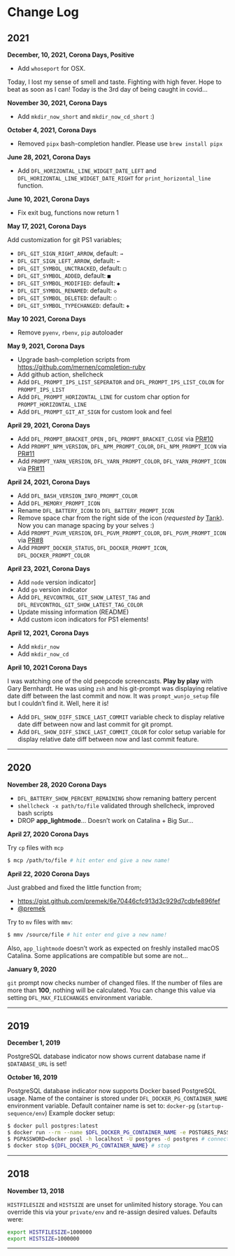 # Change Log

## 2021

**December, 10, 2021, Corona Days, Positive**

- Add `whoseport` for OSX. 

Today, I lost my sense of smell and taste. Fighting with high fever. Hope to
beat as soon as I can! Today is the 3rd day of being caught in covid...

**November 30, 2021, Corona Days**

- Add `mkdir_now_short` and `mkdir_now_cd_short` :)

**October 4, 2021, Corona Days**

- Removed `pipx` bash-completion handler. Please use `brew install pipx`

**June 28, 2021, Corona Days**

- Add `DFL_HORIZONTAL_LINE_WIDGET_DATE_LEFT` and
  `DFL_HORIZONTAL_LINE_WIDGET_DATE_RIGHT` for `print_horizontal_line` function.

**June 10, 2021, Corona Days**

- Fix exit bug, functions now return 1

**May 17, 2021, Corona Days**

Add customization for git PS1 variables;

- `DFL_GIT_SIGN_RIGHT_ARROW`, default: `→`
- `DFL_GIT_SIGN_LEFT_ARROW`, default: `←`
- `DFL_GIT_SYMBOL_UNCTRACKED`, default: `□`
- `DFL_GIT_SYMBOL_ADDED`, default: `■`
- `DFL_GIT_SYMBOL_MODIFIED`: default: `◆`
- `DFL_GIT_SYMBOL_RENAMED`: default: `◇`
- `DFL_GIT_SYMBOL_DELETED`: default: `◌`
- `DFL_GIT_SYMBOL_TYPECHANGED`: default: `❖`

**May 10 2021, Corona Days**

- Remove `pyenv`, `rbenv`, `pip` autoloader

**May 9, 2021, Corona Days**

- Upgrade bash-completion scripts from https://github.com/mernen/completion-ruby
- Add github action, shellcheck
- Add `DFL_PROMPT_IPS_LIST_SEPERATOR` and `DFL_PROMPT_IPS_LIST_COLON` for `PROMPT_IPS_LIST`
- Add `DFL_PROMPT_HORIZONTAL_LINE` for custom char option for `PROMPT_HORIZONTAL_LINE`
- Add `DFL_PROMPT_GIT_AT_SIGN` for custom look and feel

**April 29, 2021, Corona Days**

- Add `DFL_PROMPT_BRACKET_OPEN` , `DFL_PROMPT_BRACKET_CLOSE` via [PR#10](https://github.com/vigo/dotfiles-light/pull/10) 
- Add `PROMPT_NPM_VERSION`, `DFL_NPM_PROMPT_COLOR`, `DFL_NPM_PROMPT_ICON` via [PR#11](https://github.com/vigo/dotfiles-light/pull/11)
- Add `PROMPT_YARN_VERSION`, `DFL_YARN_PROMPT_COLOR`, `DFL_YARN_PROMPT_ICON` via [PR#11](https://github.com/vigo/dotfiles-light/pull/11)

**April 24, 2021, Corona Days**

- Add `DFL_BASH_VERSION_INFO_PROMPT_COLOR`
- Add `DFL_MEMORY_PROMPT_ICON`
- Rename `DFL_BATTERY_ICON` to `DFL_BATTERY_PROMPT_ICON`
- Remove space char from the right side of the icon (*requested by*
  [Tarık](https://github.com/tarikkavaz)). Now you can manage spacing by your
  selves :)
- Add `PROMPT_PGVM_VERSION`, `DFL_PGVM_PROMPT_COLOR`, `DFL_PGVM_PROMPT_ICON` via [PR#8](https://github.com/vigo/dotfiles-light/pull/8)
- Add `PROMPT_DOCKER_STATUS`, `DFL_DOCKER_PROMPT_ICON`, `DFL_DOCKER_PROMPT_COLOR`

**April 23, 2021, Corona Days**

- Add `node` version indicator]
- Add `go` version indicator
- Add `DFL_REVCONTROL_GIT_SHOW_LATEST_TAG` and `DFL_REVCONTROL_GIT_SHOW_LATEST_TAG_COLOR`
- Update missing information (README)
- Add custom icon indicators for PS1 elements!

**April 12, 2021, Corona Days**

- Add `mkdir_now`
- Add `mkdir_now_cd`

**April 10, 2021 Corona Days**

I was watching one of the old peepcode screencasts. **Play by play** with Gary
Bernhardt. He was using `zsh` and his git-prompt was displaying relative
date diff between the last commit and now. It was `prompt_wunjo_setup` file
but I couldn’t find it. Well, here it is!

- Add `DFL_SHOW_DIFF_SINCE_LAST_COMMIT` variable check to display relative date diff between now and last commit for git prompt.
- Add `DFL_SHOW_DIFF_SINCE_LAST_COMMIT_COLOR` for color setup variable for display relative date diff between now and last commit feature.

---

## 2020

**November 28, 2020 Corona Days**

- `DFL_BATTERY_SHOW_PERCENT_REMAINING` show remaning battery percent
- `shellcheck -x path/to/file` validated through shellcheck, improved bash scripts
- DROP **app_lightmode**... Doesn’t work on Catalina + Big Sur...

**April 27, 2020 Corona Days**

Try `cp` files with `mcp`

```bash
$ mcp /path/to/file # hit enter end give a new name!
```


**April 22, 2020 Corona Days**

Just grabbed and fixed the little function from;

- https://gist.github.com/premek/6e70446cfc913d3c929d7cdbfe896fef
- [@premek](https://github.com/premek)

Try to `mv` files with `mmv`:

```bash
$ mmv /source/file # hit enter end give a new name!
```

Also, `app_lightmode` doesn’t work as expected on freshly installed macOS
Catalina. Some applications are compatible but some are not...

**January 9, 2020**

`git` prompt now checks number of changed files. If the number of files are
more than **100**, nothing will be calculated. You can change this value
via setting `DFL_MAX_FILECHANGES` environment variable.

---

## 2019

**December 1, 2019**

PostgreSQL database indicator now shows current database name if
`$DATABASE_URL` is set!

**October 16, 2019**

PostgreSQL database indicator now supports Docker based PostgreSQL usage. Name
of the container is stored under `DFL_DOCKER_PG_CONTAINER_NAME` environment
variable. Default container name is set to: `docker-pg`
(`startup-sequence/env`) Example docker setup:

```bash
$ docker pull postgres:latest
$ docker run --rm --name $DFL_DOCKER_PG_CONTAINER_NAME -e POSTGRES_PASSWORD=docker -d -p 5432:5432 -v /path/to/volumes/postgres:/var/lib/postgresql/data postgres
$ PGPASSWORD=docker psql -h localhost -U postgres -d postgres # connect
$ docker stop ${DFL_DOCKER_PG_CONTAINER_NAME} # stop
```

---

## 2018

**November 13, 2018**

`HISTFILESIZE` and `HISTSIZE` are unset for unlimited history storage. You can
override this via your `private/env` and re-assign desired values. Defaults
were:

```bash
export HISTFILESIZE=1000000
export HISTSIZE=1000000
```

---